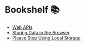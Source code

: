 # Bookshelf 📚

- [Web APIs](https://developer.mozilla.org/en-US/docs/Web/API)
- [Storing Data in the Browser](https://javascript.info/data-storage)
- [Please Stop Using Local Storage](https://www.rdegges.com/2018/please-stop-using-local-storage/)
